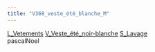 ```yaml
---
title: "V368_veste_été_blanche_M"
---
```


[L_Vetements](notes/equipements/L_Vetements.md) [V_Veste_été_noir-blanche](notes/equipements/vetements/V_Veste_été_noir-blanche.md) [S_Lavage](notes/statut/S_Lavage.md)\
pascalNoel